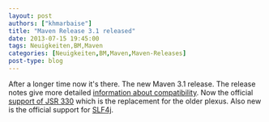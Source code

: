 ```yaml
---
layout: post
authors: ["khmarbaise"]
title: "Maven Release 3.1 released"
date: 2013-07-15 19:45:00
tags: Neuigkeiten,BM,Maven
categories: [Neuigkeiten,BM,Maven,Maven-Releases]
post-type: blog
---
```

After a longer time now it's there. The new Maven 3.1 release. The release notes give more 
detailed [information about compatibility](https://maven.apache.org/docs/3.1.0/release-notes.html). 
Now the official [support of JSR 330](https://maven.apache.org/maven-jsr330.html) which is the replacement for the older plexus. 
Also new is the official support for [SLF4j](https://maven.apache.org/maven-logging.html).
